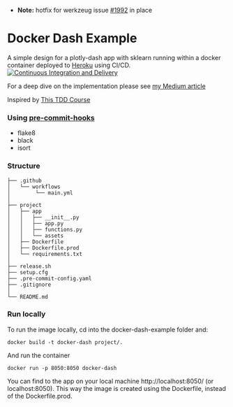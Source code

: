 - **Note:** hotfix for werkzeug issue [#1992](https://github.com/plotly/dash/issues/1992) in place

# Docker Dash Example
A simple design for a plotly-dash app with sklearn running within a docker container deployed to [Heroku](https://docker-dash.herokuapp.com) using CI/CD. [![Continuous Integration and Delivery](https://github.com/ROpdam/docker-dash-example/actions/workflows/main.yml/badge.svg?branch=master)](https://github.com/ROpdam/docker-dash-example/actions/workflows/main.yml) 
 
For a deep dive on the implementation please see [my Medium article](https://towardsdatascience.com/deploy-containeriazed-plotly-dash-app-to-heroku-with-ci-cd-f82ca833375c)
 
Inspired by [This TDD Course](https://testdriven.io/courses/tdd-fastapi/)
 
### Using [pre-commit-hooks](https://pre-commit.com/)
- flake8 
- black
- isort

### Structure
```
├── .github
│   └── workflows
│        └── main.yml
│
├── project
│   ├── app
│   │   ├── __init__.py
│   │   ├── app.py
│   │   ├── functions.py
│   │   └── assets
│   ├── Dockerfile
│   ├── Dockerfile.prod
│   └── requirements.txt
│
├── release.sh
├── setup.cfg
├── .pre-commit-config.yaml
├── .gitignore
│
└── README.md
```

### Run locally
To run the image locally, cd into the docker-dash-example folder and:
```
docker build -t docker-dash project/.
```
And run the container
```
docker run -p 8050:8050 docker-dash
```
You can find to the app on your local machine http://localhost:8050/ (or localhost:8050). This way the image is created using the Dockerfile, instead of the Dockerfile.prod.


